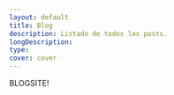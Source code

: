 ```yaml
---
layout: default
title: Blog
description: Listado de todos los posts.
longDescription: 
type: 
cover: cover
---
```


BLOGSITE!